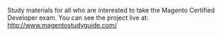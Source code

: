Study materials for all who are interested to take the Magento Certified Developer exam. You can see the project live at: http://www.magentostudyguide.com/

